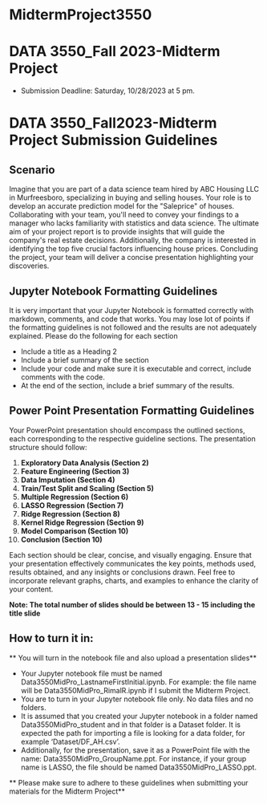 # MidtermProject3550

# DATA 3550_Fall 2023-Midterm Project 

* Submission Deadline: Saturday, 10/28/2023 at 5 pm.


# DATA 3550_Fall2023-Midterm Project   Submission Guidelines

## Scenario

Imagine that you are part of a data science team hired by ABC Housing LLC in Murfreesboro, specializing in buying and selling houses. Your role is to develop an accurate prediction model for the "Saleprice" of houses. Collaborating with your team, you'll need to convey your findings to a manager who lacks familiarity with statistics and data science. The ultimate aim of your project report is to provide insights that will guide the company's real estate decisions. Additionally, the company is interested in identifying the top five crucial factors influencing house prices. Concluding the project, your team will deliver a concise presentation highlighting your discoveries.

## Jupyter Notebook Formatting Guidelines

It is very important that your Jupyter Notebook is formatted correctly with markdown, comments, and code that works. You may lose lot of points if the formatting guidelines is not followed and the results are not adequately explained.
Please do the following for each section

* Include a title as a Heading 2
* Include a brief summary of the section
* Include your code and make sure it is executable and correct, include comments with the code.
* At the end of the section, include a brief summary of the results.

## Power Point Presentation Formatting Guidelines

Your PowerPoint presentation should encompass the outlined sections, each corresponding to the respective guideline sections. The presentation structure should follow:

1. **Exploratory Data Analysis (Section 2)**
2. **Feature Engineering (Section 3)**
3. **Data Imputation (Section 4)**
4. **Train/Test Split and Scaling (Section 5)**
5. **Multiple Regression (Section 6)**
6. **LASSO Regression (Section 7)**
7. **Ridge Regression (Section 8)**
8. **Kernel Ridge Regression (Section 9)**
9. **Model Comparison (Section 10)**
10. **Conclusion (Section 10)**

Each section should be clear, concise, and visually engaging. Ensure that your presentation effectively communicates the key points, methods used, results obtained, and any insights or conclusions drawn. Feel free to incorporate relevant graphs, charts, and examples to enhance the clarity of your content.

**Note: The total number of slides should be between 13 - 15 including the title slide**


## How to turn it in:

** You will turn in the notebook file and also upload a presentation slides**

*  Your Jupyter notebook file must be named Data3550MidPro_LastnameFirstInitial.ipynb. For example: the file name will be Data3550MidPro_RimalR.ipynb if I submit the Midterm Project.
* You are to turn in your Jupyter notebook file only. No data files and no folders.
* It is assumed that you created your Jupyter notebook in a folder named Data3550MidPro_student and in that folder is a Dataset folder. It is expected the path for importing a file is looking for a data folder, for example ‘Dataset/DF_AH.csv’.
* Additionally, for the presentation, save it as a PowerPoint file with the name: Data3550MidPro_GroupName.ppt. For instance, if your group name is LASSO, the file should be named Data3550MidPro_LASSO.ppt.

** Please make sure to adhere to these guidelines when submitting your materials for the Midterm Project**

